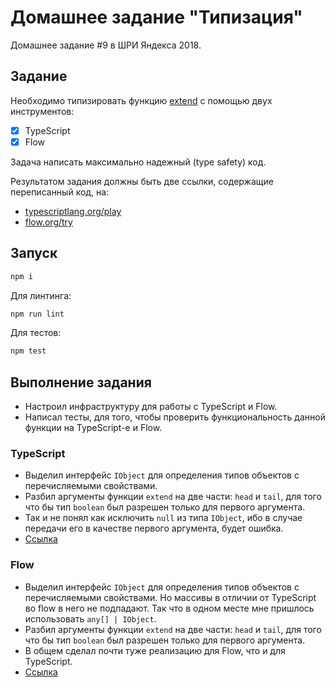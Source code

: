 # Домашнее задание "Типизация"

Домашнее задание #9 в ШРИ Яндекса 2018.

## Задание

Необходимо типизировать функцию [extend](https://gist.github.com/alt-j/9dae0e73b118370cf54f2d08a22e02de) с помощью двух инструментов:

- [x] TypeScript
- [x] Flow

Задача написать максимально надежный (type safety) код.

Результатом задания должны быть две ссылки, содержащие переписанный код, на:

- [typescriptlang.org/play](https://www.typescriptlang.org/play)
- [flow.org/try](https://flow.org/try)

## Запуск

```bash
npm i
```

Для линтинга:

```bash
npm run lint
```

Для тестов:

```bash
npm test
```

## Выполнение задания

- Настроил инфраструктуру для работы с TypeScript и Flow.
- Написал тесты, для того, чтобы проверить функциональность данной функции на TypeScript-е и Flow.

### TypeScript

- Выделил интерфейс `IObject` для определения типов объектов с перечисляемыми свойствами.
- Разбил аргументы функции `extend` на две части: `head` и `tail`, для того что бы тип `boolean` был разрешен только для первого аргумента.
- Так и не понял как исключить `null` из типа `IObject`, ибо в случае передачи его в качестве первого аргумента, будет ошибка.
- [Ссылка](https://www.typescriptlang.org/play/#src=const%20hasOwnProperty%20%3D%20Object.prototype.hasOwnProperty%3B%0D%0Aconst%20toString%20%3D%20Object.prototype.toString%3B%0D%0A%0D%0A%2F**%0D%0A%20*%20%D0%9F%D1%80%D0%BE%D0%B2%D0%B5%D1%80%D1%8F%D0%B5%D1%82%2C%20%D1%87%D1%82%D0%BE%20%D0%BF%D0%B5%D1%80%D0%B5%D0%B4%D0%B0%D0%BD%D0%BD%D1%8B%D0%B9%20%D0%BE%D0%B1%D1%8A%D0%B5%D0%BA%D1%82%20%D1%8F%D0%B2%D0%BB%D1%8F%D0%B5%D1%82%D1%81%D1%8F%20%22%D0%BF%D0%BB%D0%BE%D1%81%D0%BA%D0%B8%D0%BC%22%20(%D1%82.%D0%B5.%20%D1%81%D0%BE%D0%B7%D0%B4%D0%B0%D0%BD%D0%BD%D1%8B%D0%BC%20%D1%81%20%D0%BF%D0%BE%D0%BC%D0%BE%D1%89%D1%8C%D1%8E%20%22%7B%7D%22%0D%0A%20*%20%D0%B8%D0%BB%D0%B8%20%22new%20Object%22).%0D%0A%20*%0D%0A%20*%20%40param%20%7BObject%7D%20obj%0D%0A%20*%20%40returns%20%7BBoolean%7D%0D%0A%20*%2F%0D%0Afunction%20isPlainObject%20(obj%3A%20object)%3A%20boolean%20%7B%0D%0A%20%20if%20(toString.call(obj)%20!%3D%3D%20'%5Bobject%20Object%5D')%20%7B%0D%0A%20%20%20%20return%20false%3B%0D%0A%20%20%7D%0D%0A%0D%0A%20%20const%20prototype%20%3D%20Object.getPrototypeOf(obj)%3B%0D%0A%0D%0A%20%20return%20prototype%20%3D%3D%3D%20null%20%7C%7C%20prototype%20%3D%3D%3D%20Object.prototype%3B%0D%0A%7D%0D%0A%0D%0Aexport%20interface%20IObject%20extends%20Object%20%7B%0D%0A%20%20%5Bkey%3A%20string%5D%3A%20any%3B%0D%0A%7D%0D%0A%0D%0A%2F**%0D%0A%20*%20%D0%9A%D0%BE%D0%BF%D0%B8%D1%80%D1%83%D0%B5%D1%82%20%D0%BF%D0%B5%D1%80%D0%B5%D1%87%D0%B8%D1%81%D0%BB%D0%B8%D0%BC%D1%8B%D0%B5%20%D1%81%D0%B2%D0%BE%D0%B9%D1%81%D1%82%D0%B2%D0%B0%20%D0%BE%D0%B4%D0%BD%D0%BE%D0%B3%D0%BE%20%D0%B8%D0%BB%D0%B8%20%D0%BD%D0%B5%D1%81%D0%BA%D0%BE%D0%BB%D1%8C%D0%BA%D0%B8%D1%85%20%D0%BE%D0%B1%D1%8A%D0%B5%D0%BA%D1%82%D0%BE%D0%B2%20%D0%B2%20%D1%86%D0%B5%D0%BB%D0%B5%D0%B2%D0%BE%D0%B9%20%D0%BE%D0%B1%D1%8A%D0%B5%D0%BA%D1%82.%0D%0A%20*%0D%0A%20*%20%40param%20%7BBoolean%7D%20%5Bdeep%3Dfalse%5D%20%D0%9F%D1%80%D0%B8%20%D0%B7%D0%BD%D0%B0%D1%87%D0%B5%D0%BD%D0%B8%D0%B8%20%60true%60%20%D1%81%D0%B2%D0%BE%D0%B9%D1%81%D1%82%D0%B2%D0%B0%20%D0%BA%D0%BE%D0%BF%D0%B8%D1%80%D1%83%D1%8E%D1%82%D1%81%D1%8F%20%D1%80%D0%B5%D0%BA%D1%83%D1%80%D1%81%D0%B8%D0%B2%D0%BD%D0%BE.%0D%0A%20*%20%40param%20%7BObject%7D%20target%20%D0%9E%D0%B1%D1%8A%D0%B5%D0%BA%D1%82%20%D0%B4%D0%BB%D1%8F%20%D1%80%D0%B0%D1%81%D1%88%D0%B8%D1%80%D0%B5%D0%BD%D0%B8%D1%8F.%20%D0%9E%D0%BD%20%D0%BF%D0%BE%D0%BB%D1%83%D1%87%D0%B8%D1%82%20%D0%BD%D0%BE%D0%B2%D1%8B%D0%B5%20%D1%81%D0%B2%D0%BE%D0%B9%D1%81%D1%82%D0%B2%D0%B0.%0D%0A%20*%20%40param%20%7B...Object%7D%20objects%20%D0%9E%D0%B1%D1%8A%D0%B5%D0%BA%D1%82%D1%8B%20%D1%81%D0%BE%20%D1%81%D0%B2%D0%BE%D0%B9%D1%81%D1%82%D0%B2%D0%B0%D0%BC%D0%B8%20%D0%B4%D0%BB%D1%8F%20%D0%BA%D0%BE%D0%BF%D0%B8%D1%80%D0%BE%D0%B2%D0%B0%D0%BD%D0%B8%D1%8F.%20%D0%90%D1%80%D0%B3%D1%83%D0%BC%D0%B5%D0%BD%D1%82%D1%8B%20%D1%81%D0%BE%20%D0%B7%D0%BD%D0%B0%D1%87%D0%B5%D0%BD%D0%B8%D1%8F%D0%BC%D0%B8%0D%0A%20*%20%20%20%20%20%20%60null%60%20%D0%B8%D0%BB%D0%B8%20%60undefined%60%20%D0%B8%D0%B3%D0%BD%D0%BE%D1%80%D0%B8%D1%80%D1%83%D1%8E%D1%82%D1%81%D1%8F.%0D%0A%20*%20%40returns%20%7BObject%7D%0D%0A%20*%2F%0D%0Afunction%20extend%20(head%3A%20boolean%20%7C%20IObject%2C%20...tail%3A%20IObject%5B%5D)%3A%20IObject%20%7B%0D%0A%20%20let%20target%3A%20IObject%3B%0D%0A%20%20let%20deep%3A%20boolean%3B%0D%0A%20%20let%20i%3A%20number%3B%0D%0A%0D%0A%20%20%2F%2F%20%D0%9E%D0%B1%D1%80%D0%B0%D0%B1%D0%B0%D1%82%D1%8B%D0%B2%D0%B0%D0%B5%D0%BC%20%D1%81%D0%B8%D1%82%D1%83%D0%B0%D1%86%D0%B8%D1%8E%20%D0%B3%D0%BB%D1%83%D0%B1%D0%BE%D0%BA%D0%BE%D0%B3%D0%BE%20%D0%BA%D0%BE%D0%BF%D0%B8%D1%80%D0%BE%D0%B2%D0%B0%D0%BD%D0%B8%D1%8F.%0D%0A%20%20if%20(typeof%20head%20%3D%3D%3D%20'boolean')%20%7B%0D%0A%20%20%20%20deep%20%3D%20head%3B%0D%0A%20%20%20%20target%20%3D%20tail%5B0%5D%3B%0D%0A%20%20%20%20i%20%3D%201%3B%0D%0A%20%20%7D%20else%20%7B%0D%0A%20%20%20%20deep%20%3D%20false%3B%0D%0A%20%20%20%20target%20%3D%20head%3B%0D%0A%20%20%20%20i%20%3D%200%3B%0D%0A%20%20%7D%0D%0A%0D%0A%20%20for%20(%3B%20i%20%3C%20tail.length%3B%20i%2B%2B)%20%7B%0D%0A%20%20%20%20const%20obj%3A%20IObject%20%3D%20tail%5Bi%5D%3B%0D%0A%0D%0A%20%20%20%20if%20(!obj)%20%7B%0D%0A%20%20%20%20%20%20continue%3B%0D%0A%20%20%20%20%7D%0D%0A%0D%0A%20%20%20%20for%20(const%20key%20in%20obj)%20%7B%0D%0A%20%20%20%20%20%20if%20(hasOwnProperty.call(obj%2C%20key))%20%7B%0D%0A%20%20%20%20%20%20%20%20const%20val%3A%20any%20%3D%20obj%5Bkey%5D%3B%0D%0A%20%20%20%20%20%20%20%20const%20isArray%3A%20boolean%20%3D%20val%20%26%26%20Array.isArray(val)%3B%0D%0A%0D%0A%20%20%20%20%20%20%20%20%2F%2F%20%D0%9A%D0%BE%D0%BF%D0%B8%D1%80%D1%83%D0%B5%D0%BC%20%22%D0%BF%D0%BB%D0%BE%D1%81%D0%BA%D0%B8%D0%B5%22%20%D0%BE%D0%B1%D1%8A%D0%B5%D0%BA%D1%82%D1%8B%20%D0%B8%20%D0%BC%D0%B0%D1%81%D1%81%D0%B8%D0%B2%D1%8B%20%D1%80%D0%B5%D0%BA%D1%83%D1%80%D1%81%D0%B8%D0%B2%D0%BD%D0%BE.%0D%0A%20%20%20%20%20%20%20%20if%20(deep%20%26%26%20val%20%26%26%20(isPlainObject(val)%20%7C%7C%20isArray))%20%7B%0D%0A%20%20%20%20%20%20%20%20%20%20const%20src%3A%20any%20%3D%20target%5Bkey%5D%3B%0D%0A%20%20%20%20%20%20%20%20%20%20let%20clone%3A%20IObject%3B%0D%0A%0D%0A%20%20%20%20%20%20%20%20%20%20if%20(isArray)%20%7B%0D%0A%20%20%20%20%20%20%20%20%20%20%20%20clone%20%3D%20src%20%26%26%20Array.isArray(src)%20%3F%20src%20%3A%20%5B%5D%3B%0D%0A%20%20%20%20%20%20%20%20%20%20%7D%20else%20%7B%0D%0A%20%20%20%20%20%20%20%20%20%20%20%20clone%20%3D%20src%20%26%26%20isPlainObject(src)%20%3F%20src%20%3A%20%7B%7D%3B%0D%0A%20%20%20%20%20%20%20%20%20%20%7D%0D%0A%0D%0A%20%20%20%20%20%20%20%20%20%20target%5Bkey%5D%20%3D%20extend(deep%2C%20clone%2C%20val)%3B%0D%0A%20%20%20%20%20%20%20%20%7D%20else%20%7B%0D%0A%20%20%20%20%20%20%20%20%20%20target%5Bkey%5D%20%3D%20val%3B%0D%0A%20%20%20%20%20%20%20%20%7D%0D%0A%20%20%20%20%20%20%7D%0D%0A%20%20%20%20%7D%0D%0A%20%20%7D%0D%0A%0D%0A%20%20return%20target%3B%0D%0A%7D%0D%0A)

### Flow

- Выделил интерфейс `IObject` для определения типов объектов с перечисляемыми свойствами. Но массивы в отличии от TypeScript во flow в него не подпадают. Так что в одном месте мне пришлось использовать `any[] | IObject`.
- Разбил аргументы функции `extend` на две части: `head` и `tail`, для того что бы тип `boolean` был разрешен только для первого аргумента.
- В общем сделал почти туже реализацию для Flow, что и для TypeScript.
- [Ссылка]( https://flow.org/try/#0PTAEAEDMBsHsHcBQBjWA7AzgF1ACwIYYDy8aACgE6wAOAphVgJ6gC8oRARgFa3JYB01KllhM6-AsVKUa9JgG4U6bKBEBlLBQCWaAOat23XgKGjRjces07dixMABUDxKAehA+CCABEEB8IICYQQKwgnoDyIP6AQiAANKCA4iCh3qCA-CCB-oAsIIAMIIC8IOmA0iCAnCCg3oCMIIBSIP6AXCChoEG+gNwgIaGAgiBBoABE8dXe9aWAHCCAPCDNoAAUofz+-KD13oDsIGmZWT3jCd493oCSIIAyIIByIC0A3gC+zS5uXdVdLWi08IY8fM0AlPyHhxDU+BT4ALag25zXWLugsG4T3AFFoWAArhRMF8AEKwWDQWj4NC7Q7ARCQcFoPhadCgLQYMjQfA6H7GQaArgALiuxluNI48MRyK+LnxkEGVm0en4yHw0GgA0pt1AAEIWGwAOQAbUp5LJfAAupKRds2aBQKCIVDQJB+RhaIoNai2ahMDhTCIxLQaQqcGw7fxdGCZFaLLQiJAhdxbnYNVrIWhQJbzHRWBLQGhwQLQAAfWPB4Sh2jhh1GPiCJPWxQm2gAD2osAY+LQWHoeuQKYAknbQPmy2gACYYWl8Vka6UAa1ojBp2G5ukVNORjBziHsTiegCwQbzxLqeQDCIGEEkkol16icell-ONfN4cvVQr5UvlkulvIBmEDix1O6X8nW81TW3UAoiD5YplWK+UDfwBiIP5qn8Pc8kKEpygeVxgReN5Pm2OEESRFFQGlRtaFoagWD1aADUVDxPFOSZ0lSKJ-HSLpTgAA00cFaAo3d90PY9QFKWd5wXDYGiaTwygXTx6i6XxzwgtxwGgj4vjtf4sFeZ0cEAPBAP3KUBklqUBPFSepAAkQedSK6IIxjk9JFmqBc1wqc9fG3eiDyPVJhOeV5xO2fgXMkgF0ywFsFLA0IsnGOJ6mAxjUh6U4VKaFi5x8Y8yP00BAAQQTwLwXHpSN8-zQEI4jdKCUKng1AqKKjAU6JvUAKKxVDIB0WhG1Ki9z3wxcOMaeyQTBQMW2+DzUVcdEzRUetaCbAxMWxLBcSDIaRoGXAkUbBkmUQuNQBrDzIhc-hpK0aAaTW35pUVelVtrNUNURHBpIoWS9rtI1QAu0BUPQxaEORe7Hq0Gko3eDh6D9UAQFABT1IKVJfOPfx5n40IF1SX8ui2C8TIKbwWKvZjWOijI9Ig9lOXdWAOTm-BG1TUBJUZN60BVdsCue6gDBJxt7o1K7ZIMbboGlAAGRVWfxAwAEZ7v+WhsJTM76bQxm2Cwg0BfZsEmfmgWtAMHnRfHDVICLQZ5EFgAeVQSWgfhET0LBcANrQAGpbdVdVQAGnBKVujzOdN6UtH57WCq0DkBlFYU6YK530AmqNDSdk0w91ihBhd0Bu2YHR3K4R2w41APBkkEhyCoOgGEYXl+UFSlIhT25M6zjUk4AN35Yc0GYNhKS7HtfdruvlBwAkAEEKDeXtQCp5kgzYRvoFAAAyGfQEH4f+AHof8EYAYp99P3a6BmcoqXeZWnaToun8fpQM-PzTh6DT+MstSeL4gShKdsOc4GBnZ-nqev8GAkiRJGgO0G9+QinjPiDAi817V1Dt3JOGAKDIGbq3E210wQd0YF3bu51lbIDgOcZBh0Vp3W3t3d+K9h412wXXfBKY2AIOQL-KBJcKFrwGAwkUAB+UADDQA0kOgLWuYsJawOwXg9AdCeGIN-v-YkpIPLsMQVwqRjCaR7EEVnWO1ClZYAwbhNg01GwfxlpEcR5xIibw0caOsIipbYJ0XogwU8rGgF6pomObItEBh1DonMiggA)
